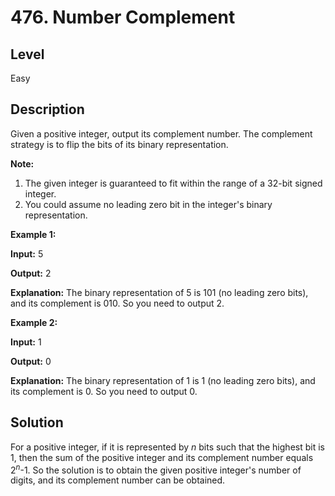 # 476. Number Complement
## Level
Easy

## Description
Given a positive integer, output its complement number. The complement strategy is to flip the bits of its binary representation.

**Note:**
1. The given integer is guaranteed to fit within the range of a 32-bit signed integer.
2. You could assume no leading zero bit in the integer's binary representation.

**Example 1:**

**Input:** 5

**Output:** 2

**Explanation:** The binary representation of 5 is 101 (no leading zero bits), and its complement is 010. So you need to output 2.

**Example 2:**

**Input:** 1

**Output:** 0

**Explanation:** The binary representation of 1 is 1 (no leading zero bits), and its complement is 0. So you need to output 0.

## Solution
For a positive integer, if it is represented by *n* bits such that the highest bit is 1, then the sum of the positive integer and its complement number equals 2<sup>*n*</sup>-1. So the solution is to obtain the given positive integer's number of digits, and its complement number can be obtained.
